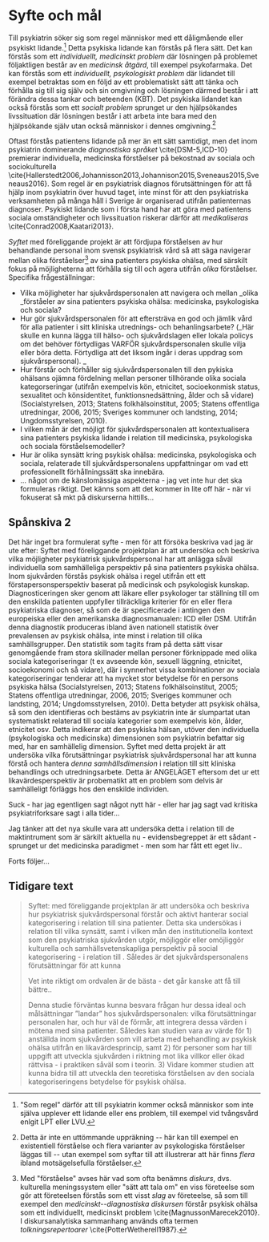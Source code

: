 # Syfte och mål

Till psykiatrin söker sig som regel människor med ett dåligmående eller psykiskt lidande.[^1] Detta psykiska lidande kan förstås på flera sätt. Det kan förstås som ett *individuellt, medicinskt problem* där lösningen på problemet följaktligen består av en *medicinsk åtgärd*, till exempel psykofarmaka. Det kan förstås som ett *individuellt, psykologiskt problem* där lidandet till exempel betraktas som en följd av ett problematiskt sätt att tänka och förhålla sig till sig själv och sin omgivning och lösningen därmed består i att förändra dessa tankar och beteenden (KBT). Det psykiska lidandet kan också förstås som ett *socialt problem* sprunget ur den hjälpsökandes livssituation där lösningen består i att arbeta inte bara med den hjälpsökande själv utan också människor i dennes omgivning.[^2]

Oftast förstås patientens lidande på mer än ett sätt samtidigt, men det inom psykiatrin dominerande *diagnostiska språket* \cite{DSM-5,ICD-10} premierar individuella, medicinska förståelser på bekostnad av sociala och sociokulturella \cite{Hallerstedt2006,Johannisson2013,Johannison2015,Sveneaus2015,Sveneaus2016}. Som regel är en psykiatrisk diagnos förutsättningen för att få hjälp inom psykiatrin över huvud taget, inte minst för att den psykiatriska verksamheten på många håll i Sverige är organiserad utifrån patienternas  diagnoser. Psykiskt lidande som i första hand har att göra med patientens sociala omständigheter och livssituation riskerar därför att *medikaliseras* \cite{Conrad2008,Kaatari2013}. 

*Syftet* med föreliggande projekt är att fördjupa förståelsen av hur behandlande personal inom svensk psykiatrisk vård så att säga navigerar mellan olika förståelser[^3] av sina patienters psykiska ohälsa, med särskilt fokus på möjligheterna att förhålla sig till och agera utifrån *olika* förståelser. Specifika frågeställningar:

* Vilka möjligheter har sjukvårdspersonalen att navigera och mellan _olika _förståeler av sina patienters psykiska ohälsa: medicinska, psykologiska och sociala? 
* Hur gör sjukvårdspersonalen för att eftersträva en god och jämlik vård för alla patienter i sitt kliniska utrednings- och behanlingsarbete? (_Här skulle en kunna lägga till hälso- och sjukvårdslagen eller lokala policys om det behöver förtydligas VARFÖR sjukvårdspersonalen skulle vilja eller böra detta. Förtydliga att det liksom ingår i deras uppdrag som sjukvårspersonal). _
* Hur förstår och förhåller sig sjukvårdspersonalen till den pykiska ohälsans ojämna fördelning mellan personer tillhörande olika sociala kategorseringar (utifrån exempelvis kön, etnicitet, socioekonmisk status, sexualitet och könsidentitet, funktionsnedsättning, ålder och så vidare) (Socialstyrelsen, 2013; Statens folkhälsoinstitut, 2005; Statens offentliga utredningar, 2006, 2015; Sveriges kommuner och landsting, 2014; Ungdomsstyrelsen, 2010). 
* I vilken mån är det möjligt för sjukvårdspersonalen att kontextualisera sina patienters psykiska lidande i relation till medicinska, psykologiska och sociala förståelsemodeller?
* Hur är olika synsätt kring psykisk ohälsa: medicinska, psykologiska och sociala, relaterade till sjukvårdspersonalens uppfattningar om vad ett professionellt förhållningssätt ska innebära. 
* ... något om de känslomässiga aspekterna - jag vet inte hur det ska formuleras riktigt. Det känns som att det kommer in lite off här - när vi fokuserat så mkt på diskurserna hittills...


## Spånskiva 2

Det här inget bra formulerat syfte - men för att försöka beskriva vad jag är ute efter: 
Syftet med föreliggande projektplan är att undersöka och beskriva vilka möjligheter psykiatrisk sjukvårdspersonal har att anlägga såväl individuella som samhälleliga perspektiv på sina patienters psykiska ohälsa. Inom sjukvården förstås psykisk ohälsa i regel utifrån ett ett förstapersonsperspektiv baserat på medicinsk och psykologisk kunskap. Diagnosticeringen sker genom att läkare eller psykologer tar ställning till om den enskilda patienten uppfyller tillräckliga kriterier för en eller flera psykiatriska diagnoser, så som de är specificerade i antingen den europeiska eller den amerikanska diagnosmanualen: ICD eller DSM.  Utifrån denna diagnostik produceras ibland även nationell statistik över prevalensen av psykisk ohälsa, inte minst i relation till olika samhällsgrupper. Den statistik som tagits fram på detta sätt visar genomgående fram stora skillnader mellan personer förknippade med olika sociala kategoriseringar (t ex avseende kön, sexuell läggning, etnicitet, socioekonomi och så vidare),  där i synnerhet vissa kombinationer av sociala kategoriseringar tenderar att ha mycket stor betydelse för en persons psykiska hälsa (Socialstyrelsen, 2013; Statens folkhälsoinstitut, 2005; Statens offentliga utredningar, 2006, 2015; Sveriges kommuner och landsting, 2014; Ungdomsstyrelsen, 2010). Detta betyder att psykisk ohälsa, så som den identifieras och bestäms av psykiatrin inte är slumpartat utan systematiskt relaterad till sociala kategorier som exempelvis kön, ålder, etnicitet osv. Detta indikerar att den psykiska hälsan, utöver den individuella (psykologiska och medicinska) dimensionen som psykiatrin befattar sig med, har en samhällelig dimension. Syftet med detta projekt är att undersöka vilka förutsättningar psykiatrisk sjukvårdspersonal har att kunna förstå och hantera _denna samhällsdimension_ i relation till sitt kliniska behandlings och utredningsarbete. Detta är ANGELÄGET eftersom det ur ett likavärdesperspektiv är probematikt att en problem som delvis är samhälleligt förläggs hos den enskilde individen. 

Suck - har jag egentligen sagt något nytt här - eller har jag sagt vad kritiska psykiatriforksare sagt i alla tider...

Jag tänker att det nya skulle vara att undersöka detta i relation till de maktintrument som är särkilt aktuella nu - evidensbegreppet är ett sådant - sprunget ur det medicinska paradigmet - men som har fått ett eget liv..

Forts följer...

## Tidigare text

> Syftet: med föreliggande projektplan är att undersöka och beskriva hur psykiatrisk sjukvårdspersonal förstår och aktivt hanterar social kategorisering i relation till sina patienter. Detta ska undersökas i relation till vilka synsätt, samt i vilken mån den institutionella kontext som den psykiatriska sjukvården utgör, möjliggör eller omöjliggör kulturella och samhällsvetenskapliga perspektiv på social kategorisering - i relation till . Således är det sjukvårdspersonalens förutsättningar för att kunna 
> 
> Vet inte riktigt om ordvalen är de bästa - det går kanske att få till bättre..
> 
> Denna studie förväntas kunna besvara frågan hur dessa ideal och målsättningar ”landar” hos sjukvårdspersonalen: vilka förutsättningar personalen har, och hur väl de förmår, att integrera dessa värden i mötena med sina patienter. Således kan studien vara av värde för 1) anställda inom sjukvården som vill arbeta med behandling av psykisk ohälsa utifrån en likavärdesprincip, samt 2) för personer som har till uppgift att utveckla sjukvården i riktning mot lika villkor eller ökad rättvisa - i praktiken såväl som i teorin. 3) Vidare kommer studien att kunna bidra till att utveckla den teoretiska förståelsen av den sociala kategoriseringens betydelse för psykisk ohälsa.

[^1]: "Som regel" därför att till psykiatrin kommer också människor som inte själva upplever ett lidande eller ens problem, till exempel vid tvångsvård enlgit LPT eller LVU.

[^2]: Detta är inte en uttömmande uppräkning -- här kan till exempel en existentiell förståelse och flera varianter av psykologiska förståelser läggas till -- utan exempel som syftar till att illustrerar att här finns *flera* ibland motsägelsefulla förståelser.

[^3]: Med "förståelse" avses här vad som ofta benämns *diskurs*, dvs. kulturella meningssystem eller "sätt att tala om" en viss företeelse som gör att företeelsen förstås som ett visst *slag* av företeelse, så som till exempel den *medicinskt--diagnostiska diskursen* förstår psykisk ohälsa som ett individuellt, medicinskt problem \cite{MagnussonMarecek2010}. I diskursanalytiska sammanhang används ofta termen *tolkningsrepertoarer* \cite{PotterWetherell1987}.
